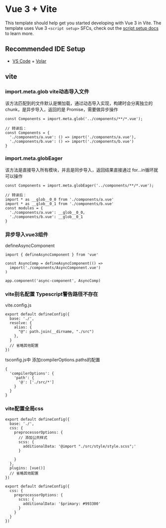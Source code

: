 # Vue 3 + Vite

This template should help get you started developing with Vue 3 in Vite. The template uses Vue 3 `<script setup>` SFCs, check out the [script setup docs](https://v3.vuejs.org/api/sfc-script-setup.html#sfc-script-setup) to learn more.

## Recommended IDE Setup

- [VS Code](https://code.visualstudio.com/) + [Volar](https://marketplace.visualstudio.com/items?itemName=Vue.volar)

## vite

### import.meta.glob vite动态导入文件

该方法匹配到的文件默认是懒加载，通过动态导入实现，构建时会分离独立的 chunk，是异步导入，返回的是 Promise，需要做异步操作
```
const Components = import.meta.glob('../components/**/*.vue');

// 转译后：
const Components = {
  './components/a.vue': () => import('./components/a.vue'),
  './components/b.vue': () => import('./components/b.vue')
}
```

### import.meta.globEager

该方法是直接导入所有模块，并且是同步导入，返回结果直接通过 for...in循环就可以操作
```
const Components = import.meta.globEager('../components/**/*.vue');

// 转译后：
import * as __glob__0_0 from './components/a.vue'
import * as __glob__0_1 from './components/b.vue'
const modules = {
  './components/a.vue': __glob__0_0,
  './components/b.vue': __glob__0_1
}
```

### 异步导入vue3组件
defineAsyncComponent
```
import { defineAsyncComponent } from 'vue'

const AsyncComp = defineAsyncComponent(() =>
  import('./components/AsyncComponent.vue')
)

app.component('async-component', AsyncComp)
```

### vite别名配置 Typescript警告路径不存在
vite.config.js
```
export default defineConfig({
  base: './',
  resolve: {
    alias: {
      "@": path.join(__dirname, "./src")
    },
  }
  // 省略其他配置
})
```

tsconfig.js中 添加compilerOptions.paths的配置
```
{
  'compilerOptions': {
    'path': {
      '@': ['./src/*']
    }
  }
}
```

### vite配置全局css
```
export default defineConfig({
  base: './',
  css: {
    preprocessorOptions: {
      // 添加公共样式
      scss: {
        additionalData: '@import "./src/style/style.scss";'
      }

    }
  },
  plugins: [vue()]
  // 省略其他配置
})

export default defineConfig({
  css: {
    preprocessorOptions: {
      scss: {
        additionalData: '$primary: #993300'
      }
    }
  }
})
```